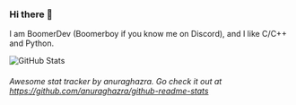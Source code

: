 ### Hi there 👋

<!--
**BoomerDev/BoomerDev** is a ✨ _special_ ✨ repository because its `README.md` (this file) appears on your GitHub profile.

Here are some ideas to get you started:

- 🔭 I’m currently working on ...
- 🌱 I’m currently learning ...
- 👯 I’m looking to collaborate on ...
- 🤔 I’m looking for help with ...
- 💬 Ask me about ...
- 📫 How to reach me: ...
- 😄 Pronouns: ...
- ⚡ Fun fact: ...
-->

I am BoomerDev (Boomerboy if you know me on Discord), and I like C/C++ and Python.

![GitHub Stats](https://github-readme-stats.vercel.app/api?username=BoomerDev)
###### Awesome stat tracker by anuraghazra. Go check it out at https://github.com/anuraghazra/github-readme-stats
